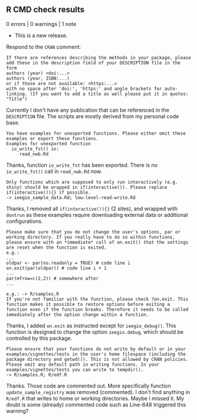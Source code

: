 ## R CMD check results

0 errors | 0 warnings | 1 note

* This is a new release.

Respond to the `CRAN` comment:

```
If there are references describing the methods in your package, please add these in the description field of your DESCRIPTION file in the form
authors (year) <doi:...>
authors (year, ISBN:...)
or if those are not available: <https:...>
with no space after 'doi:', 'https:' and angle brackets for auto-linking. (If you want to add a title as well please put it in quotes: "Title")
```

Currently I don't have any publication that can be referenced in the `DESCRIPTION` file. The scripts are mostly derived from my personal code base.

```
You have examples for unexported functions. Please either omit these examples or export these functions.
Examples for unexported function
  io_write_fst() in:
     read_nwb.Rd
```

Thanks, function `io_write_fst` has been exported. There is no `io_write_fst()` call in `read_nwb.Rd` now.


```
Only functions which are supposed to only run interactively (e.g. shiny) should be wrapped in if(interactive()). Please replace if(interactive()){} if possible.
-> ieegio_sample_data.Rd; low-level-read-write.Rd
```

Thanks, I removed all `if(interactive()){}` (2 sites), and wrapped with `dontrun` as these examples require downloading external data or additional configurations.


```
Please make sure that you do not change the user's options, par or working directory. If you really have to do so within functions, please ensure with an *immediate* call of on.exit() that the settings are reset when the function is exited.
e.g.:
...
oldpar <- par(no.readonly = TRUE) # code line i
on.exit(par(oldpar)) # code line i + 1
...
par(mfrow=c(2,2)) # somewhere after
...

e.g.: -> R/samples.R
If you're not familiar with the function, please check ?on.exit. This function makes it possible to restore options before exiting a function even if the function breaks. Therefore it needs to be called immediately after the option change within a function.
```

Thanks, I added `on.exit` as instructed except for `ieegio_debug()`. This function is designed to change the option `ieegio.debug`, which should be controlled by this package.

```
Please ensure that your functions do not write by default or in your examples/vignettes/tests in the user's home filespace (including the package directory and getwd()). This is not allowed by CRAN policies. Please omit any default path in writing functions. In your examples/vignettes/tests you can write to tempdir().
-> R/samples.R; R/edf.R
```

Thanks. Those code are commented out. More specifically function `update_sample_registry` was removed (commented). I don't find anything in `R/edf.R` that writes to home or working directories. Maybe I missed it. My doubt is some (already) commented code such as Line-648 triggered this warning?
